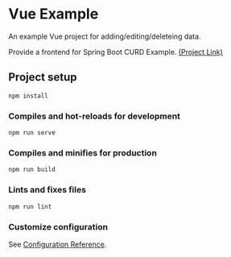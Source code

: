 # Vue Example

An example Vue project for adding/editing/deleteing data.

Provide a frontend for Spring Boot CURD Example. [(Project Link)](https://github.com/138138138/java-springboot-example)

## Project setup

```
npm install
```

### Compiles and hot-reloads for development

```
npm run serve
```

### Compiles and minifies for production

```
npm run build
```

### Lints and fixes files

```
npm run lint
```

### Customize configuration

See [Configuration Reference](https://cli.vuejs.org/config/).
